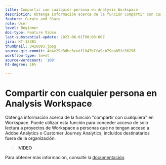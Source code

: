 ```yaml
---
title: Compartir con cualquier persona en Analysis Workspace
description: Obtenga información acerca de la función Compartir con cualquier persona en Workspace. Puede utilizar esta función para conceder acceso de solo lectura a proyectos de Workspace a personas que no tienen acceso a Adobe Analytics o CJA, incluidos destinatarios fuera de su organización.
feature: Curate and Share
role: User
level: Beginner
doc-type: Feature Video
last-substantial-update: 2023-06-01T00:00:00Z
jira: KT-13381
thumbnail: 3420093.jpeg
source-git-commit: 4d4e29d3dbc3cedf1847b7fa9cb79ea85fc36296
workflow-type: tm+mt
source-wordcount: '108'
ht-degree: 16%

---
```



# Compartir con cualquier persona en Analysis Workspace

Obtenga información acerca de la función &quot;compartir con cualquiera&quot; en Workspace. Puede utilizar esta función para conceder acceso de solo lectura a proyectos de Workspace a personas que no tengan acceso a Adobe Analytics o Customer Journey Analytics, incluidos destinatarios fuera de la organización.

>[!VIDEO](https://video.tv.adobe.com/v/3420093/?learn=on)

Para obtener más información, consulte la [documentación](https://experienceleague.adobe.com/docs/analytics/analyze/analysis-workspace/curate-share/share-projects.html?lang=es#share-public-link).
